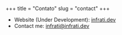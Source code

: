 +++
title = "Contato"
slug = "contact"
+++

- Website (Under Development): [infrati.dev](https://infrati.dev)
- Contact me: [infrati@infrati.dev](mailto:infrati@infrati.dev)

